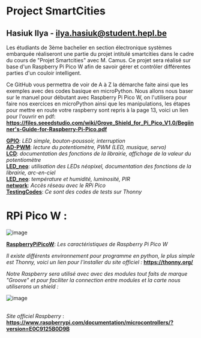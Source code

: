 # Project SmartCities                                                       
## Hasiuk Ilya - ilya.hasiuk@student.hepl.be

Les étudiants de 3ème bachelier en section électronique systèmes embarquée réaliseront une partie du projet intitulé smartcities dans le cadre du cours de "Projet Smartcities" avec M. Camus. Ce projet sera réalisé sur base d'un Raspberry Pi Pico W afin de savoir gérer et contrôler différentes parties d'un couloir intelligent.

Ce GitHub vous permettra de voir de A à Z la démarche faite ainsi que les exemples avec des codes basique en microPython. Nous allons nous baser sur le manuel pour débutant avec Raspberry Pi Pico W, on l'utilisera pour faire nos exercices en microPython ainsi que les manipulations, les étapes pour mettre en route votre raspberry sont repris à la page 13, voici un lien pour l'ouvrir en pdf: 
**https://files.seeedstudio.com/wiki/Grove_Shield_for_Pi_Pico_V1.0/Begiinner's-Guide-for-Raspberry-Pi-Pico.pdf**


**[GPIO](GPIO)**: *LED simple, bouton-poussoir, interruption*
\
**[AD-PWM](AD-PWM)**: *lecture du potentiomètre, PWM (LED, musique, servo)*
\
**[LCD](LCD)**: *documentation des fonctions de la librairie, affichage de la valeur du potentiomètre*
\
**[LED_neo](LED_neo)**: *utilisation des LEDs néopixel, documentation des fonctions de la librairie, arc-en-ciel*
\
**[LED_neo](LED_neo)**: *température et humidité, luminosité, PIR*
\
**[network](network)**: *Accès réseau avec le RPi Pico*
\
**[TestingCodes](TestingCodes)**: *Ce sont des codes de tests sur Thonny*




# RPi Pico W :

![image](https://user-images.githubusercontent.com/124878705/217785334-c6390d11-3a1c-4384-9215-b46f3d40492a.png)


**[RaspberryPiPicoW](RaspberryPiPicoW)**: *Les caractéristiques de Raspberry Pi Pico W*

*Il existe différents environnement pour programme en python, le plus simple est Thonny, voici un lien pour l'installer du site officiel :* 
**https://thonny.org/**

*Notre Raspberry sera utilisé avec avec des modules tout faits de marque "Groove" et pour faciliter la connection entre modules et la carte nous utiliserons un shield :* 

![image](https://user-images.githubusercontent.com/124878705/222502168-1be7cbab-a817-422b-bd2b-66ae72f5af9b.png)








\
*Site officiel Raspberry* : **https://www.raspberrypi.com/documentation/microcontrollers/?version=E0C9125B0D9B**


